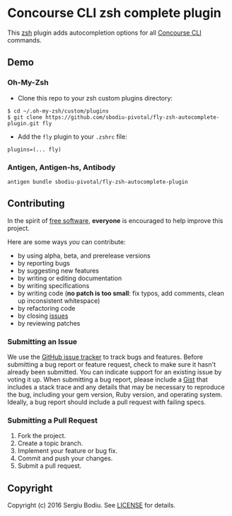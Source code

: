 # Concourse CLI zsh complete plugin

This [zsh](http://www.zsh.org/) plugin adds autocompletion options for all [Concourse CLI](http://concourse.ci/fly-cli.html) commands.

## Demo


### Oh-My-Zsh

* Clone this repo to your zsh custom plugins directory:

```
$ cd ~/.oh-my-zsh/custom/plugins
$ git clone https://github.com/sbodiu-pivotal/fly-zsh-autocomplete-plugin.git fly
```

* Add the `fly` plugin to your `.zshrc` file:

```
plugins=(... fly)
```

### Antigen, Antigen-hs, Antibody

```
antigen bundle sbodiu-pivotal/fly-zsh-autocomplete-plugin
```

## Contributing

In the spirit of [free software](http://www.fsf.org/licensing/essays/free-sw.html), **everyone** is encouraged to help improve this project.

Here are some ways *you* can contribute:

* by using alpha, beta, and prerelease versions
* by reporting bugs
* by suggesting new features
* by writing or editing documentation
* by writing specifications
* by writing code (**no patch is too small**: fix typos, add comments, clean up inconsistent whitespace)
* by refactoring code
* by closing [issues](https://github.com/sbodiu-pivotal/fly-zsh-autocomplete-plugin/issues)
* by reviewing patches

### Submitting an Issue
We use the [GitHub issue tracker](https://github.com/sbodiu-pivotal/fly-zsh-autocomplete-plugin/issues) to track bugs and features.
Before submitting a bug report or feature request, check to make sure it hasn't already been submitted. You can indicate
support for an existing issue by voting it up. When submitting a bug report, please include a
[Gist](http://gist.github.com/) that includes a stack trace and any details that may be necessary to reproduce the bug,
including your gem version, Ruby version, and operating system. Ideally, a bug report should include a pull request with
 failing specs.

### Submitting a Pull Request

1. Fork the project.
2. Create a topic branch.
3. Implement your feature or bug fix.
4. Commit and push your changes.
5. Submit a pull request.

## Copyright

Copyright (c) 2016 Sergiu Bodiu. See [LICENSE](https://github.com/sbodiu-pivotal/fly-zsh-autocomplete-plugin/blob/master/LICENSE) for details.
